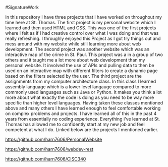 #SignatureWork

In this repository I have three projects that I have worked on throughout my time here at St. Thomas. The first project is my personal website which I learned and then used HTML and CSS. This was one of the first projects where I felt as if I had creative control over what I was doing and that was really refreshing. I throughly enjoyed this Project as I got try things out and mess around with my website while still learning more about web development. The second project was another website which was an interactive map of the crime in St. Paul. This project was a in a group of two others and it taught me a lot more about web development than my personal website. It involved the use of APIs and pulling data to then be used on an interactive map with different filters to create a dynamic page based on the filters selected by the user. The third project are the assignments from my computer architecture class. In this class I learned assembly language which is a lower level langauge compared to more commonly used languages such as Java or Python. It makes you think a lot more about what exactly the code is doing as you need to be way more specific than higher level languages. Having taken these classes mentioned above and many others I have learned enough to feel comfortable working on complex problems and projects. I have learned all of this in the past 4 years from essentially no coding experience. Everything i've learned at St. Thomas has allowed me to confidently start at my new job and feel competent at what I do. Linked below are the projects I mentioned earlier.

https://github.com/harn7606/PersonalWebsite

https://github.com/harn7606/webdev-rest

https://github.com/harn7606/CISC340
